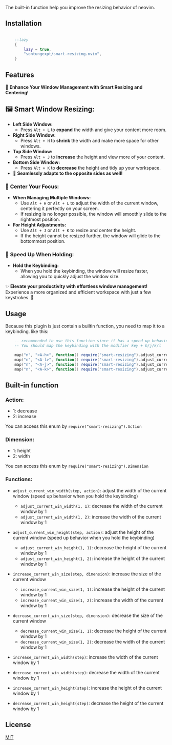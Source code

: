 The built-in function help you improve the resizing behavior of neovim.

## Installation

```lua

    --lazy
    {
        lazy = true,
        "sontungexpt/smart-resizing.nvim",
    }

```

## Features

🌟 **Enhance Your Window Management with Smart Resizing and Centering!**

## 🖼️ **Smart Window Resizing:**

- **Left Side Window:**
  - Press `Alt + L` to **expand** the width and give your content more room.
- **Right Side Window:**
  - Press `Alt + H` to **shrink** the width and make more space for other windows.
- **Top Side Window:**
  - Press `Alt + J` to **increase** the height and view more of your content.
- **Bottom Side Window:**
  - Press `Alt + K` to **decrease** the height and tidy up your workspace.
- 🔄 **Seamlessly adapts to the opposite sides as well!**

### 📍 **Center Your Focus:**

- **When Managing Multiple Windows:**
  - Use `Alt + H` or `Alt + L` to adjust the width of the current window, centering it perfectly on your screen.
  - If resizing is no longer possible, the window will smoothly slide to the rightmost position.
- **For Height Adjustments:**
  - Use `Alt + J` or `Alt + K` to resize and center the height.
  - If the height cannot be resized further, the window will glide to the bottommost position.

### 🚀 **Speed Up When Holding:**

- **Hold the Keybinding:**
  - When you hold the keybinding, the window will resize faster, allowing you to quickly adjust the window size.

✨ **Elevate your productivity with effortless window management!** Experience a more organized and efficient workspace with just a few keystrokes. 🚀

## Usage

Because this plugin is just contain a builtin function, you need to map it to a keybinding.
like this:

```lua
    -- recommended to use this function since it has a speed up behavior when you hold the keybinding
    -- You should map the keybinding with the modifier key + h/j/k/l

    map("n", "<A-h>", function() require("smart-resizing").adjust_current_win_width(1, 1) end)
    map("n", "<A-l>", function() require("smart-resizing").adjust_current_win_width(1, 2) end)
    map("n", "<A-j>", function() require("smart-resizing").adjust_current_win_height(1, 1) end)
    map("n", "<A-k>", function() require("smart-resizing").adjust_current_win_height(1, 2) end)
```

## Built-in function

### Action:

- 1: decrease
- 2: increase

You can access this enum by `require("smart-resizing").Action`

### Dimension:

- 1: height
- 2: width

You can access this enum by `require("smart-resizing").Dimension`

### Functions:

- `adjust_current_win_width(step, action)`: adjust the width of the current window (speed up behavior when you hold the keybinding)

  - `adjust_current_win_width(1, 1)`: decrease the width of the current window by 1
  - `adjust_current_win_width(1, 2)`: increase the width of the current window by 1

- `adjust_current_win_height(step, action)`: adjust the height of the current window (speed up behavior when you hold the keybinding)

  - `adjust_current_win_height(1, 1)`: decrease the height of the current window by 1
  - `adjust_current_win_height(1, 2)`: increase the height of the current window by 1

- `increase_current_win_size(step, dimension)`: increase the size of the current window

  - `increase_current_win_size(1, 1)`: increase the height of the current window by 1
  - `increase_current_win_size(1, 2)`: increase the width of the current window by 1

- `decrease_current_win_size(step, dimension)`: decrease the size of the current window

  - `decrease_current_win_size(1, 1)`: decrease the height of the current window by 1
  - `decrease_current_win_size(1, 2)`: decrease the width of the current window by 1

- `increase_current_win_width(step)`: increase the width of the current window by 1

- `decrease_current_win_width(step)`: decrease the width of the current window by 1

- `increase_current_win_height(step)`: increase the height of the current window by 1

- `decrease_current_win_height(step)`: decrease the height of the current window by 1

## License

[MIT](./LICENSE)
